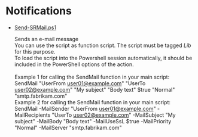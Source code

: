 # Notifications

+ [Send-SRMail.ps1](./Send-SRMail.ps1)

   Sends an e-mail message<br>
   You can use the script as function script. The script must be tagged _Lib_ for this purpose. <br>
   To load the script into the Powershell session automatically, it should be included in the PowerShell options of the action.<br><br>
   Example 1 for calling the SendMail function in your main script:<br> SendMail "UserFrom <user01@example.com>" "UserTo <user02@example.com>"  "My subject" "Body text" $true "Normal" "smtp.fabrikam.com"<br>
   Example 2 for calling the SendMail function in your main script:<br> 
   SendMail -MailSender "UserFrom <user01@example.com>" -MailRecipients "UserTo <user02@example.com>" -MailSubject "My subject" -MailBody "Body text" -MailUseSsL $true -MailPriority "Normal" -MailServer "smtp.fabrikam.com"